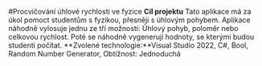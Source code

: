 #Procvičování úhlové rychlosti ve fyzice
**Cíl projektu** Tato aplikace má za úkol pomoct studentům s fyzikou, přesněji s úhlovým pohybem. Aplikace náhodně vylosuje jednu ze tří možností: Úhlový pohyb, poloměr nebo celkovou rychlost. Poté se náhodně vygenerují hodnoty, se kterými budou studenti počítat. 
**Zvolené technologie:**Visual Studio 2022, C#, Bool, Random Number Generator, Obtížnost: Jednoduchá 
